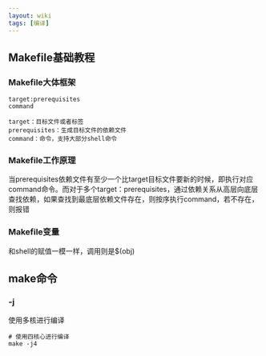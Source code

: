 ```yaml
---
layout: wiki
tags: [编译]
---
```



## Makefile基础教程

### Makefile大体框架

```
target:prerequisites
command

target：目标文件或者标签
prerequisites：生成目标文件的依赖文件
command：命令，支持大部分shell命令
```

### Makefile工作原理

当prerequisites依赖文件有至少一个比target目标文件要新的时候，即执行对应command命令。而对于多个target：prerequisites，通过依赖关系从高层向底层查找依赖，如果查找到最底层依赖文件存在，则按序执行command，若不存在，则报错


### Makefile变量

和shell的赋值一模一样，调用则是$(obj)



## make命令

### -j

使用多核进行编译

```shell
# 使用四核心进行编译
make -j4
```
